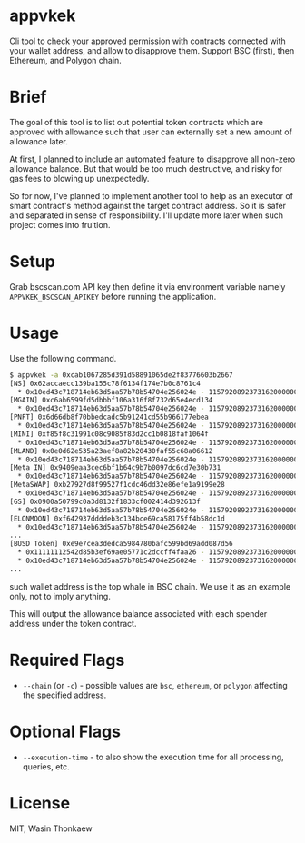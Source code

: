 # appvkek
Cli tool to check your approved permission with contracts connected with your wallet address, and allow to disapprove them. Support BSC (first), then Ethereum, and Polygon chain.

# Brief
The goal of this tool is to list out potential token contracts which are approved
with allowance such that user can externally set a new amount of allowance later.

At first, I planned to include an automated feature to disapprove all non-zero
allowance balance. But that would be too much destructive, and risky for gas
fees to blowing up unexpectedly.

So for now, I've planned to implement another tool to help as an executor of
smart contract's method against the target contract address. So it is safer and
separated in sense of responsibility. I'll update more later when such project
comes into fruition.

# Setup

Grab bscscan.com API key then define it via environment variable namely `APPVKEK_BSCSCAN_APIKEY` before running the application.

# Usage

Use the following command.

```bash
$ appvkek -a 0xcab1067285d391d58891065de2f83776603b2667
[NS] 0x62accaecc139ba155c78f6134f174e7b0c8761c4
  * 0x10ed43c718714eb63d5aa57b78b54704e256024e - 115792089237316200000000000000000000000000000000000000000000000000000000000
[MGAIN] 0xc6ab6599fd5dbbbf106a316f8f732d65e4ecd134
  * 0x10ed43c718714eb63d5aa57b78b54704e256024e - 115792089237316200000000000000000000000000000000000000000000000000000000000
[PNFT] 0x6d66db8f70bbedcadc5b91241cd55b966177ebea
  * 0x10ed43c718714eb63d5aa57b78b54704e256024e - 115792089237316200000000000000000000000000000000000000000000000000000000000
[MINI] 0xf85f8c31991c08c9085f83d2cc1b0818faf1064f
  * 0x10ed43c718714eb63d5aa57b78b54704e256024e - 115792089237316200000000000000000000000000000000000000000000000000000000000
[MLAND] 0x0e0d62e535a23aef8a82b20430faf55c68a06612
  * 0x10ed43c718714eb63d5aa57b78b54704e256024e - 115792089237316200000000000000000000000000000000000000000000000000000000000
[Meta IN] 0x9409eaa3cec6bf1b64c9b7b0097dc6cd7e30b731
  * 0x10ed43c718714eb63d5aa57b78b54704e256024e - 115792089237316200000000000000000000000000000000000000000000000000000000000
[MetaSWAP] 0xb27927d8f99527f1cdc46dd32e86efe1a9199e28
  * 0x10ed43c718714eb63d5aa57b78b54704e256024e - 115792089237316200000000000000000000000000000000000000000000000000000
[GS] 0x0900a50799c0a3d8132f1833cf002414d392613f
  * 0x10ed43c718714eb63d5aa57b78b54704e256024e - 115792089237316200000000000000000000000000000000000000000000000000000000000
[ELONMOON] 0xf642937ddddeb3c134bce69ca58175ff4b58dc1d
  * 0x10ed43c718714eb63d5aa57b78b54704e256024e - 115792089237316200000000000000000000000000000000000000000000000000000000000
...
[BUSD Token] 0xe9e7cea3dedca5984780bafc599bd69add087d56
  * 0x11111112542d85b3ef69ae05771c2dccff4faa26 - 115792089237316200000000000000000000000000000000000000000000
  * 0x10ed43c718714eb63d5aa57b78b54704e256024e - 115792089237316200000000000000000000000000000000000000000000
...
```

such wallet address is the top whale in BSC chain. We use it as an example only,
not to imply anything.

This will output the allowance balance associated with each spender address under
the token contract.

# Required Flags

* `--chain` (or `-c`) - possible values are `bsc`, `ethereum`, or `polygon` affecting the specified address.

# Optional Flags

* `--execution-time` - to also show the execution time for all processing, queries, etc.

# License
MIT, Wasin Thonkaew
